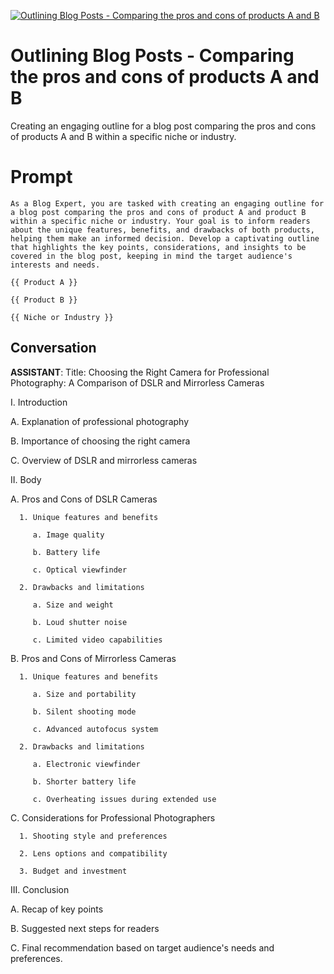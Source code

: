 
[![Outlining Blog Posts -  Comparing the pros and cons of products A and  B](https://flow-prompt-covers.s3.us-west-1.amazonaws.com/icon/minimalist/mini_9.png)]()
# Outlining Blog Posts -  Comparing the pros and cons of products A and  B 
Creating an engaging outline for a blog post comparing the pros and cons of products A and B within a specific niche or industry. 

# Prompt

```
As a Blog Expert, you are tasked with creating an engaging outline for a blog post comparing the pros and cons of product A and product B within a specific niche or industry. Your goal is to inform readers about the unique features, benefits, and drawbacks of both products, helping them make an informed decision. Develop a captivating outline that highlights the key points, considerations, and insights to be covered in the blog post, keeping in mind the target audience's interests and needs.

{{ Product A }}

{{ Product B }}

{{ Niche or Industry }}
```

## Conversation

**ASSISTANT**: Title: Choosing the Right Camera for Professional Photography: A Comparison of DSLR and Mirrorless Cameras



I. Introduction

   A. Explanation of professional photography 

   B. Importance of choosing the right camera 

   C. Overview of DSLR and mirrorless cameras 



II. Body

   A. Pros and Cons of DSLR Cameras

      1. Unique features and benefits

         a. Image quality

         b. Battery life

         c. Optical viewfinder

      2. Drawbacks and limitations

         a. Size and weight

         b. Loud shutter noise

         c. Limited video capabilities



   B. Pros and Cons of Mirrorless Cameras

      1. Unique features and benefits

         a. Size and portability

         b. Silent shooting mode

         c. Advanced autofocus system

      2. Drawbacks and limitations

         a. Electronic viewfinder

         b. Shorter battery life

         c. Overheating issues during extended use



   C. Considerations for Professional Photographers

      1. Shooting style and preferences

      2. Lens options and compatibility

      3. Budget and investment 



III. Conclusion

   A. Recap of key points

   B. Suggested next steps for readers

   C. Final recommendation based on target audience's needs and preferences.


